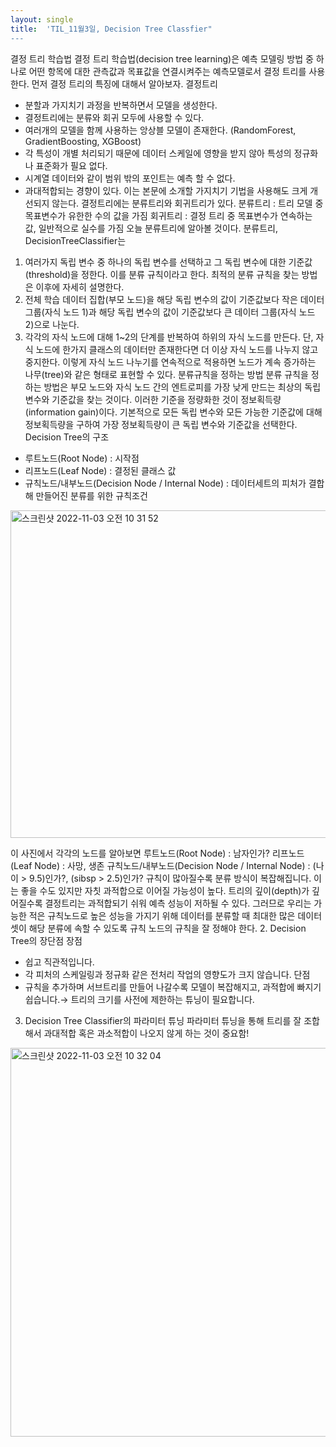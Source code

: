 ```yaml
---
layout: single
title:  'TIL_11월3일, Decision Tree Classfier"
---
```



결정 트리 학습법
결정 트리 학습법(decision tree learning)은 예측 모델링 방법 중 하나로 어떤 항목에 대한 관측값과 목표값을 연결시켜주는 예측모델로서 결정 트리를 사용한다.
먼저 결정 트리의 특징에 대해서 알아보자.
결정트리
* 분할과 가지치기 과정을 반복하면서 모델을 생성한다.
* 결정트리에는 분류와 회귀 모두에 사용할 수 있다.
* 여러개의 모델을 함께 사용하는 앙상블 모델이 존재한다. (RandomForest, GradientBoosting, XGBoost)
* 각 특성이 개별 처리되기 때문에 데이터 스케일에 영향을 받지 않아 특성의 정규화나 표준화가 필요 없다.
* 시계열 데이터와 같이 범위 밖의 포인트는 예측 할 수 없다.
* 과대적합되는 경향이 있다. 이는 본문에 소개할 가지치기 기법을 사용해도 크게 개선되지 않는다.
결정트리에는 분류트리와 회귀트리가 있다.
분류트리 : 트리 모델 중 목표변수가 유한한 수의 값을 가짐
회귀트리 : 결정 트리 중 목표변수가 연속하는 값, 일반적으로 실수를 가짐
오늘 분류트리에 알아볼 것이다.
분류트리, DecisionTreeClassifier는
1. 여러가지 독립 변수 중 하나의 독립 변수를 선택하고 그 독립 변수에 대한 기준값(threshold)을 정한다. 이를 분류 규칙이라고 한다. 최적의 분류 규칙을 찾는 방법은 이후에 자세히 설명한다.
2. 전체 학습 데이터 집합(부모 노드)을 해당 독립 변수의 값이 기준값보다 작은 데이터 그룹(자식 노드 1)과 해당 독립 변수의 값이 기준값보다 큰 데이터 그룹(자식 노드 2)으로 나눈다.
3. 각각의 자식 노드에 대해 1~2의 단계를 반복하여 하위의 자식 노드를 만든다. 단, 자식 노드에 한가지 클래스의 데이터만 존재한다면 더 이상 자식 노드를 나누지 않고 중지한다.
이렇게 자식 노드 나누기를 연속적으로 적용하면 노드가 계속 증가하는 나무(tree)와 같은 형태로 표현할 수 있다.
분류규칙을 정하는 방법
분류 규칙을 정하는 방법은 부모 노드와 자식 노드 간의 엔트로피를 가장 낮게 만드는 최상의 독립 변수와 기준값을 찾는 것이다. 이러한 기준을 정량화한 것이 정보획득량(information gain)이다. 기본적으로 모든 독립 변수와 모든 가능한 기준값에 대해 정보획득량을 구하여 가장 정보획득량이 큰 독립 변수와 기준값을 선택한다.
Decision Tree의 구조
* 루트노드(Root Node) : 시작점
* 리프노드(Leaf Node) : 결정된 클래스 값
* 규칙노드/내부노드(Decision Node / Internal Node) : 데이터세트의 피처가 결합해 만들어진 분류를 위한 규칙조건

<img width="524" alt="스크린샷 2022-11-03 오전 10 31 52" src="https://user-images.githubusercontent.com/99530946/199671908-ffa17a29-6892-4dec-b74d-2d0b82c7a91d.png">

  
  
이 사진에서 각각의 노드를 알아보면
루트노드(Root Node) : 남자인가?
리프노드(Leaf Node) : 사망, 생존
규칙노드/내부노드(Decision Node / Internal Node) : (나이 > 9.5)인가?, (sibsp > 2.5)인가?
규칙이 많아질수록 분류 방식이 복잡해집니다. 이는 좋을 수도 있지만 자칫 과적합으로 이어질 가능성이 높다.
트리의 깊이(depth)가 깊어질수록 결정트리는 과적합되기 쉬워 예측 성능이 저하될 수 있다.
그러므로 우리는 가능한 적은 규칙노드로 높은 성능을 가지기 위해 데이터를 분류할 때 최대한 많은 데이터 셋이 해당 분류에 속할 수 있도록 규칙 노드의 규칙을 잘 정해야 한다.
2. Decision Tree의 장단점
장점
* 쉽고 직관적입니다.
* 각 피처의 스케일링과 정규화 같은 전처리 작업의 영향도가 크지 않습니다.
단점
* 규칙을 추가하며 서브트리를 만들어 나갈수록 모델이 복잡해지고, 과적합에 빠지기 쉽습니다.→ 트리의 크기를 사전에 제한하는 튜닝이 필요합니다.
3. Decision Tree Classifier의 파라미터 튜닝
파라미터 튜닝을 통해 트리를 잘 조합해서 과대적합 혹은 과소적합이 나오지 않게 하는 것이 중요함!

<img width="622" alt="스크린샷 2022-11-03 오전 10 32 04" src="https://user-images.githubusercontent.com/99530946/199671944-da3c235c-3c08-441e-bfcc-126c863ff096.png">


